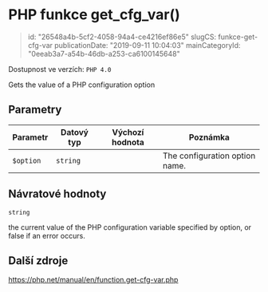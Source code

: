 PHP funkce get_cfg_var()
========================

> id: "26548a4b-5cf2-4058-94a4-ce4216ef86e5"
> slugCS: funkce-get-cfg-var
> publicationDate: "2019-09-11 10:04:03"
> mainCategoryId: "0eeab3a7-a54b-46db-a253-ca6100145648"

Dostupnost ve verzích: `PHP 4.0`

Gets the value of a PHP configuration option


Parametry
--------------

| Parametr | Datový typ | Výchozí hodnota | Poznámka |
|-----|-----|-----|-----|
| `$option` | `string` |  | The configuration option name. |


Návratové hodnoty
----------------

`string`

the current value of the PHP configuration variable specified by
option, or false if an error occurs.

Další zdroje
------------

https://php.net/manual/en/function.get-cfg-var.php
